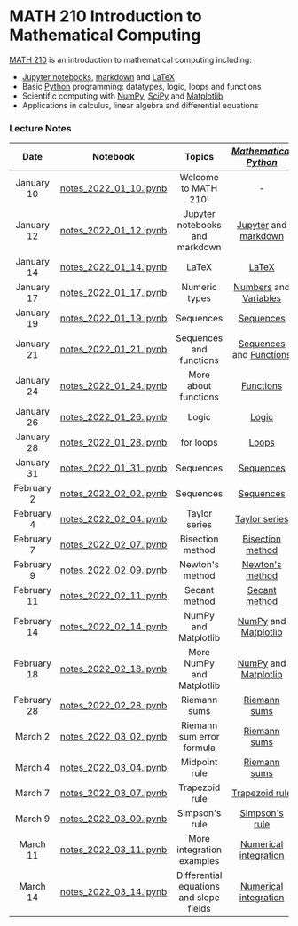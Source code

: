 # MATH 210 Introduction to Mathematical Computing

[MATH 210](https://courses.students.ubc.ca/cs/courseschedule?pname=subjarea&tname=subj-course&dept=MATH&course=210) is an introduction to mathematical computing including:

* [Jupyter notebooks](http://jupyter.org/), [markdown](https://en.wikipedia.org/wiki/Markdown) and [LaTeX](https://en.wikibooks.org/wiki/LaTeX/Mathematics)
* Basic [Python](https://www.python.org/) programming: datatypes, logic, loops and functions
* Scientific computing with [NumPy](http://www.numpy.org/), [SciPy](https://scipy.org/) and [Matplotlib](https://matplotlib.org/)
* Applications in calculus, linear algebra and differential equations

### Lecture Notes

| Date | Notebook | Topics | [*Mathematical Python*](http://www.math.ubc.ca/~pwalls/math-python) |
| :---: | :---: | :---: | :---: |
| January 10 | [notes_2022_01_10.ipynb](notes_2022_01_10.ipynb) | Welcome to MATH 210! | - |
| January 12 | [notes_2022_01_12.ipynb](notes_2022_01_12.ipynb) | Jupyter notebooks and markdown | [Jupyter](https://personal.math.ubc.ca/~pwalls/math-python/jupyter/notebook/) and [markdown](https://personal.math.ubc.ca/~pwalls/math-python/jupyter/markdown/) |
| January 14 | [notes_2022_01_14.ipynb](notes_2022_01_14.ipynb) | LaTeX | [LaTeX](https://personal.math.ubc.ca/~pwalls/math-python/jupyter/latex/) |
| January 17 | [notes_2022_01_17.ipynb](notes_2022_01_17.ipynb) | Numeric types | [Numbers](https://personal.math.ubc.ca/~pwalls/math-python/python/numbers/) and [Variables](https://personal.math.ubc.ca/~pwalls/math-python/python/variables/) |
| January 19 | [notes_2022_01_19.ipynb](notes_2022_01_19.ipynb) | Sequences | [Sequences](https://personal.math.ubc.ca/~pwalls/math-python/python/sequences/) |
| January 21 | [notes_2022_01_21.ipynb](notes_2022_01_21.ipynb) | Sequences and functions | [Sequences](https://personal.math.ubc.ca/~pwalls/math-python/python/sequences/) and [Functions](https://personal.math.ubc.ca/~pwalls/math-python/python/functions/) |
| January 24 | [notes_2022_01_24.ipynb](notes_2022_01_24.ipynb) | More about functions | [Functions](https://personal.math.ubc.ca/~pwalls/math-python/python/functions/) |
| January 26 | [notes_2022_01_26.ipynb](notes_2022_01_26.ipynb) | Logic | [Logic](https://personal.math.ubc.ca/~pwalls/math-python/python/logic/) |
| January 28 | [notes_2022_01_28.ipynb](notes_2022_01_28.ipynb) | for loops | [Loops](https://personal.math.ubc.ca/~pwalls/math-python/python/loops/) |
| January 31 | [notes_2022_01_31.ipynb](notes_2022_01_31.ipynb) | Sequences | [Sequences](https://en.wikipedia.org/wiki/Sequence) |
| February 2 | [notes_2022_02_02.ipynb](notes_2022_02_02.ipynb) | Sequences | [Sequences](https://en.wikipedia.org/wiki/Sequence) |
| February 4 | [notes_2022_02_04.ipynb](notes_2022_02_04.ipynb) | Taylor series | [Taylor series](https://en.wikipedia.org/wiki/Taylor_series) |
| February 7 | [notes_2022_02_07.ipynb](notes_2022_02_07.ipynb) | Bisection method | [Bisection method](https://personal.math.ubc.ca/~pwalls/math-python/roots-optimization/bisection/) |
| February 9 | [notes_2022_02_09.ipynb](notes_2022_02_09.ipynb) | Newton's method | [Newton's method](https://personal.math.ubc.ca/~pwalls/math-python/roots-optimization/newton/) |
| February 11 | [notes_2022_02_11.ipynb](notes_2022_02_11.ipynb) | Secant method | [Secant method](https://personal.math.ubc.ca/~pwalls/math-python/roots-optimization/secant/) |
| February 14 | [notes_2022_02_14.ipynb](notes_2022_02_14.ipynb) | NumPy and Matplotlib | [NumPy](https://personal.math.ubc.ca/~pwalls/math-python/scipy/numpy/) and [Matplotlib](https://personal.math.ubc.ca/~pwalls/math-python/scipy/matplotlib/) |
| February 18 | [notes_2022_02_18.ipynb](notes_2022_02_18.ipynb) | More NumPy and Matplotlib | [NumPy](https://personal.math.ubc.ca/~pwalls/math-python/scipy/numpy/) and [Matplotlib](https://personal.math.ubc.ca/~pwalls/math-python/scipy/matplotlib/) |
| February 28 | [notes_2022_02_28.ipynb](notes_2022_02_28.ipynb) | Riemann sums | [Riemann sums](https://personal.math.ubc.ca/~pwalls/math-python/integration/riemann-sums/) |
| March 2 | [notes_2022_03_02.ipynb](notes_2022_03_02.ipynb) | Riemann sum error formula | [Riemann sums](https://personal.math.ubc.ca/~pwalls/math-python/integration/riemann-sums/) |
| March 4 | [notes_2022_03_04.ipynb](notes_2022_03_04.ipynb) | Midpoint rule | [Riemann sums](https://personal.math.ubc.ca/~pwalls/math-python/integration/riemann-sums/) |
| March 7 | [notes_2022_03_07.ipynb](notes_2022_03_07.ipynb) | Trapezoid rule | [Trapezoid rule](https://personal.math.ubc.ca/~pwalls/math-python/integration/trapezoid-rule/) |
| March 9 | [notes_2022_03_09.ipynb](notes_2022_03_09.ipynb) | Simpson's rule | [Simpson's rule](https://personal.math.ubc.ca/~pwalls/math-python/integration/simpsons-rule/) |
| March 11 | [notes_2022_03_11.ipynb](notes_2022_03_11.ipynb) | More integration examples | [Numerical integration](https://personal.math.ubc.ca/~pwalls/math-python/integration/) |
| March 14 | [notes_2022_03_14.ipynb](notes_2022_03_14.ipynb) | Differential equations and slope fields | [Numerical integration](https://personal.math.ubc.ca/~pwalls/math-python/differential-equations/first-order/) |